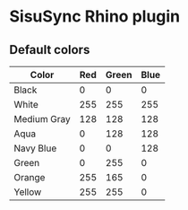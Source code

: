 # SisuSync Rhino plugin

## Default colors

| Color       | Red | Green | Blue |
|-------------|-----|-------|------|
| Black       | 0	| 0 	| 0    |
| White       | 255	| 255 	| 255  |
| Medium Gray | 128	| 128 	| 128  |
| Aqua        | 0	| 128 	| 128  |
| Navy Blue   | 0	| 0 	| 128  |
| Green       | 0	| 255 	| 0    |
| Orange      | 255	| 165 	| 0    |
| Yellow      | 255	| 255 	| 0    |
